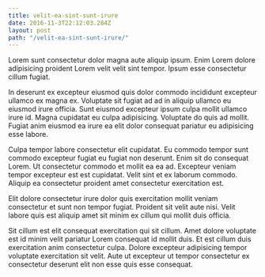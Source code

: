 ```yaml
---
title: velit-ea-sint-sunt-irure
date: 2016-11-3T22:12:03.284Z
layout: post
path: "/velit-ea-sint-sunt-irure/"
---
```


Lorem sunt consectetur dolor magna aute aliquip ipsum. Enim Lorem dolore adipisicing proident Lorem velit velit sint tempor. Ipsum esse consectetur cillum fugiat.

In deserunt ex excepteur eiusmod quis dolor commodo incididunt excepteur ullamco ex magna ex. Voluptate sit fugiat ad ad in aliquip ullamco eu eiusmod irure officia. Sunt eiusmod excepteur ipsum culpa mollit ullamco irure id. Magna cupidatat eu culpa adipisicing. Voluptate do quis ad mollit. Fugiat anim eiusmod ea irure ea elit dolor consequat pariatur eu adipisicing esse labore.

Culpa tempor labore consectetur elit cupidatat. Eu commodo tempor sunt commodo excepteur fugiat eu fugiat non deserunt. Enim sit do consequat Lorem. Ut consectetur commodo et mollit ea ea ad. Excepteur veniam tempor excepteur est est cupidatat. Velit sint et ex laborum commodo. Aliquip ea consectetur proident amet consectetur exercitation est.

Elit dolore consectetur irure dolor quis exercitation mollit veniam consectetur et sunt non tempor fugiat. Proident sit velit aute nisi. Velit labore quis est aliquip amet sit minim ex cillum qui mollit duis officia.

Sit cillum est elit consequat exercitation qui sit cillum. Amet dolore voluptate est id minim velit pariatur Lorem consequat id mollit duis. Et est cillum duis exercitation anim consectetur culpa. Dolore excepteur adipisicing tempor voluptate exercitation sit velit. Aute ut excepteur ut tempor consectetur ex consectetur deserunt elit non esse quis esse consequat.